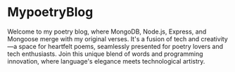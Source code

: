 # MypoetryBlog
Welcome to my poetry blog, where MongoDB, Node.js, Express, and Mongoose merge with my original verses. It's a fusion of tech and creativity—a space for heartfelt poems, seamlessly presented for poetry lovers and tech enthusiasts. Join this unique blend of words and programming innovation, where language's elegance meets technological artistry.
